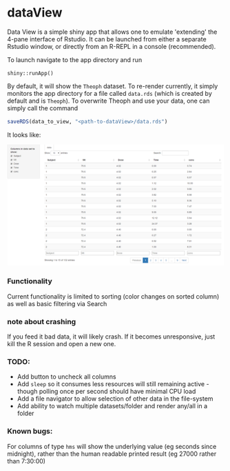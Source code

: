 dataView
==================

Data View is a simple shiny app that allows one to emulate 'extending' the 4-pane interface of Rstudio. It can be launched from either a separate Rstudio window, or directly from an R-REPL in a console (recommended).

To launch navigate to the app directory and run

```
shiny::runApp()
```


By default, it will show the `Theoph` dataset. To re-render currently, it simply monitors the app directory
for a file called `data.rds` (which is created by default and is `Theoph`). To overwrite Theoph and use your data, one can simply call the command

```r
saveRDS(data_to_view, "<path-to-dataView>/data.rds")
```

It looks like:

![example-image](assets/example-view.png)


### Functionality

Current functionality is limited to sorting (color changes on sorted column) as well as basic filtering via Search


### note about crashing

If you feed it bad data, it will likely crash. If it becomes unresponsive, just kill the R session and open a new one.

### TODO:

* Add button to uncheck all columns
* Add `sleep` so it consumes less resources will still remaining active - though polling once per second should have minimal CPU load
* Add a file navigator to allow selection of other data in the file-system
* Add ability to watch multiple datasets/folder and render any/all in a folder


### Known bugs:

For columns of type `hms` will show the underlying value (eg seconds since midnight), rather than the human readable printed result (eg 27000 rather than 7:30:00)
